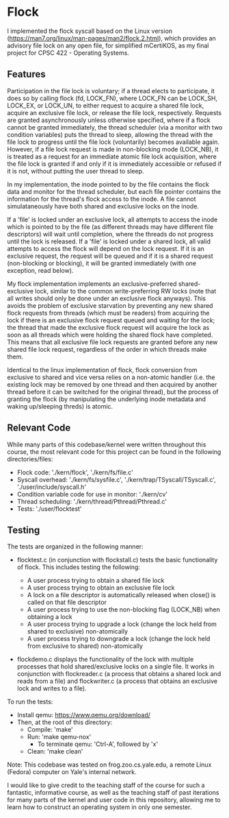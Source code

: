 # Flock

I implemented the flock syscall based on the Linux version (https://man7.org/linux/man-pages/man2/flock.2.html), which provides an advisory file lock on any open file, for simplified mCertiKOS, as my final project for CPSC 422 - Operating Systems. 

## Features

Participation in the file lock is voluntary; if a thread elects to participate, it does so by calling flock (fd, LOCK_FN), where LOCK_FN can be LOCK_SH, LOCK_EX, or LOCK_UN, to either request to acquire a shared file lock, acquire an exclusive file lock, or release the file lock, respectively. Requests are granted asynchronously unless otherwise specified, where if a flock cannot be granted immediately, the thread scheduler (via a monitor with two condition variables) puts the thread to sleep, allowing the thread with the file lock to progress until the file lock (voluntarily) becomes available again. However, if a file lock request is made in non-blocking mode (LOCK_NB), it is treated as a request for an immediate atomic file lock acquisition, where the file lock is granted if and only if it is immediately accessible or refused if it is not, without putting the user thread to sleep.

In my implementation, the inode pointed to by the file contains the flock data and monitor for the thread scheduler, but each file pointer contains the information for the thread's flock access to the inode. A file cannot simulataneously have both shared and exclusive locks on the inode. 

If a 'file' is locked under an exclusive lock, all attempts to access the inode which is pointed to by the file (as different threads may have different file descriptors) will wait until completion, where the threads do not progress until the lock is released. If a 'file' is locked under a shared lock, all valid attempts to access the flock will depend on the lock request. If it is an exclusive request, the request will be queued and if it is a shared request (non-blocking or blocking), it will be granted immediately (with one exception, read below). 

My flock implementation implements an exclusive-preferred shared-exclusive lock, similar to the common write-preferring RW locks (note that all writes should only be done under an exclusive flock anyways). This avoids the problem of exclusive starvation by preventing any new shared flock requests from threads (which must be readers) from acquiring the lock if there is an exclusive flock request queued and waiting for the lock; the thread that made the exclusive flock request will acquire the lock as soon as all threads which were holding the shared flock have completed. This means that all exclusive file lock requests are granted before any new shared file lock request, regardless of the order in which threads make them.

Identical to the linux implementation of flock, flock conversion from exclusive to shared and vice versa relies on a non-atomic handler (i.e. the existing lock may be removed by one thread and then acquired by another thread before it can be switched for the original thread), but the process of granting the flock (by manipulating the underlying inode metadata and waking up/sleeping threds) is atomic. 

## Relevant Code

While many parts of this codebase/kernel were written throughout this course, the most relevant code for this project can be found in the following directories/files:
 - Flock code: './kern/flock', './kern/fs/file.c'
 - Syscall overhead: './kern/fs/sysfile.c', './kern/trap/TSyscall/TSyscall.c', './user/include/syscall.h' 
 - Condition variable code for use in monitor: './kern/cv'
 - Thread scheduling: './kern/thread/Pthread/Pthread.c'
 - Tests: './user/flocktest'

## Testing

The tests are organized in the following manner:

- flocktest.c (in conjunction with flockstall.c) tests the basic functionality of flock. This includes testing the following:
    - A user process trying to obtain a shared file lock 
    - A user process trying to obtain an exclusive file lock 
    - A lock on a file descriptor is automatically released when close() is called on that file descriptor 
    - A user process trying to use the non-blocking flag (LOCK_NB) when obtaining a lock
    - A user process trying to upgrade a lock (change the lock held from shared to exclusive) non-atomically
    - A user process trying to downgrade a lock (change the lock held from exclusive to shared) non-atomically

- flockdemo.c displays the functionality of the lock with multiple processes that hold shared/exclusive locks on a single file. It works in conjunction with flockreader.c (a process that obtains a shared lock and reads from a file) and flockwriter.c (a process that obtains an exclusive lock and writes to a file). 

To run the tests:

- Install qemu: https://www.qemu.org/download/
- Then, at the root of this directory:
    - Compile: 'make'
    - Run: 'make qemu-nox'
        - To terminate qemu: 'Ctrl-A', followed by 'x'
    - Clean: 'make clean'

Note: This codebase was tested on frog.zoo.cs.yale.edu, a remote Linux (Fedora) computer on Yale's internal network. 

I would like to give credit to the teaching staff of the course for such a fantastic, informative course, as well as the teaching staff of past iterations for many parts of the kernel and user code in this repository, allowing me to learn how to construct an operating system in only one semester.



